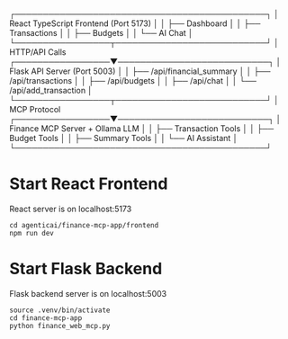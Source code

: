 ┌─────────────────────────────────────────────┐
│  React TypeScript Frontend (Port 5173)     │
│  ├── Dashboard                              │
│  ├── Transactions                           │
│  ├── Budgets                               │
│  └── AI Chat                               │
└─────────────────┬───────────────────────────┘
                  │ HTTP/API Calls
┌─────────────────▼───────────────────────────┐
│  Flask API Server (Port 5003)              │
│  ├── /api/financial_summary                │
│  ├── /api/transactions                     │
│  ├── /api/budgets                          │
│  ├── /api/chat                             │
│  └── /api/add_transaction                  │
└─────────────────┬───────────────────────────┘
                  │ MCP Protocol
┌─────────────────▼───────────────────────────┐
│  Finance MCP Server + Ollama LLM           │
│  ├── Transaction Tools                     │
│  ├── Budget Tools                          │
│  ├── Summary Tools                         │
│  └── AI Assistant                          │
└─────────────────────────────────────────────┘

# Start React Frontend

React server is on localhost:5173
```
cd agenticai/finance-mcp-app/frontend
npm run dev
```

# Start Flask Backend

Flask backend server is on localhost:5003
```
source .venv/bin/activate
cd finance-mcp-app
python finance_web_mcp.py
```
